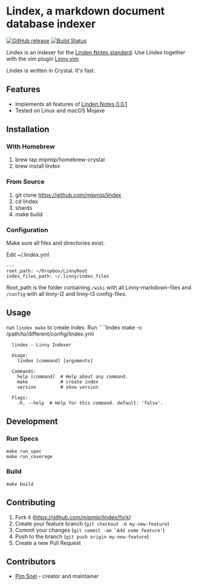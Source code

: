 # Lindex, a markdown document database indexer

[![GitHub release](https://img.shields.io/github/release/mipmip/lindex.svg)](https://github.com/mipmip/lindex/releases)
[![Build Status](https://travis-ci.org/mipmip/lindex.svg?branch=master)](https://travis-ci.org/mipmip/lindex)

Lindex is an indexer for the [Linden Notes standard](https://github.com/mipmip/linden-spec). Use Lindex together with the vim plugin [Linny.vim](https://github.com/mipmip/linny.vim).

Lindex is written in Crystal. It's fast.

## Features

- Implements all features of [Linden Notes 0.0.1](https://github.com/mipmip/linden-spec)
- Tested on Linux and macOS Mojave

## Installation

### With Homebrew

1. brew tap mipmip/homebrew-crystal
1. brew install lindex

### From Source

1. git clone https://github.com/mipmip/lindex
1. cd lindex
1. shards
1. make build

### Configuration

Make sure all files and directories exist.

Edit ~/.lindex.yml

```
---
root_path: ~/Dropbox/LinnyRoot
index_files_path: ~/.linny/index_files
```

Root_path is the folder containing ````/wiki```` with all Linny-markdown-files
and ````/config```` with all linny-l2 and linny-l3 config-files.

## Usage

run ````lindex make```` to create index. Run ````lindex make -c /path/to/different/config/lindex.yml

```
  lindex - Linny Indexer

  Usage:
    lindex [command] [arguments]

  Commands:
    help [command]  # Help about any command.
    make            # create index
    version         # show version

  Flags:
    -h, --help  # Help for this command. default: 'false'.
```

## Development

### Run Specs

```
make run_spec
make run_coverage
```

### Build

```
make build
```


## Contributing

1. Fork it (<https://github.com/mipmip/lindex/fork>)
2. Create your feature branch (`git checkout -b my-new-feature`)
3. Commit your changes (`git commit -am 'Add some feature'`)
4. Push to the branch (`git push origin my-new-feature`)
5. Create a new Pull Request

## Contributors

- [Pim Snel](https://github.com/mipmip) - creator and maintainer
